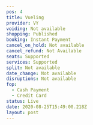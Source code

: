 ```yaml
---
pos: 4
title: Vueling
provider: VY
voiding: Not available
shopping: Published
booking: Instant Payment
cancel_on_hold: Not available
cancel_refund: Not Available
seats: Supported
services: Supported
split: Not available
date_change: Not available
disruptions: Not available
fop:
  - Cash Payment
  - Credit Card
status: Live
date: 2020-08-25T15:49:00.218Z
layout: post
---
```


